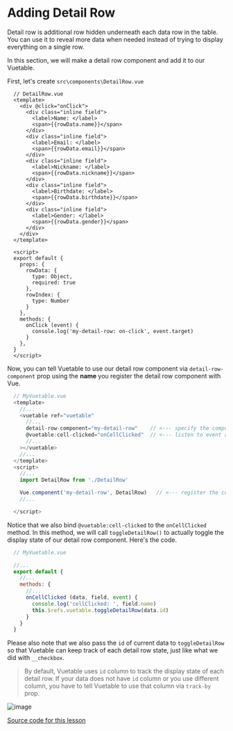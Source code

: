 # Adding Detail Row

Detail row is additional row hidden underneath each data row in the table. You can use it to reveal more data when needed instead of trying to display everything on a single row.

In this section, we will make a detail row component and add it to our Vuetable.

First, let's create `src\components\DetailRow.vue`

```vue
  // DetailRow.vue
  <template>
    <div @click="onClick">
      <div class="inline field">
        <label>Name: </label>
        <span>{{rowData.name}}</span>
      </div>
      <div class="inline field">
        <label>Email: </label>
        <span>{{rowData.email}}</span>
      </div>
      <div class="inline field">
        <label>Nickname: </label>
        <span>{{rowData.nickname}}</span>
      </div>
      <div class="inline field">
        <label>Birthdate: </label>
        <span>{{rowData.birthdate}}</span>
      </div>
      <div class="inline field">
        <label>Gender: </label>
        <span>{{rowData.gender}}</span>
      </div>
    </div>
  </template>

  <script>
  export default {
    props: {
      rowData: {
        type: Object,
        required: true
      },
      rowIndex: {
        type: Number
      }
    },
    methods: {
      onClick (event) {
        console.log('my-detail-row: on-click', event.target)
      }
    },
  }
  </script>
```

Now, you can tell Vuetable to use our detail row component via `detail-row-component` prop using the **name** you register the detail row component with Vue.

```javascript
  // MyVuetable.vue
  <template>
    //...
    <vuetable ref="vuetable"
      //...
      detail-row-component="my-detail-row"    // <--- specify the component
      @vuetable:cell-clicked="onCellClicked"  // <--- listen to event and bind to handler
      //...
    ></vuetable>
    //...
  </template>
  <script>
    //...
    import DetailRow from './DetailRow'

    Vue.component('my-detail-row', DetailRow)   // <--- register the component to Vue
    //...

  </script>
```

Notice that we also bind `@vuetable:cell-clicked` to the `onCellClicked` method. In this method, we will call `toggleDetailRow()` to actually toggle the display state of our detail row component. Here's the code.

```javascript
  // MyVuetable.vue

  //...
  export default {
    //...
    methods: {
      //...
      onCellClicked (data, field, event) {
        console.log('cellClicked: ', field.name)
        this.$refs.vuetable.toggleDetailRow(data.id)
      }
    }
  }
```

Please also note that we also pass the `id` of current data to `toggleDetailRow` so that Vuetable can keep track of each detail row state, just like what we did with `__checkbox`.

> By default, Vuetable uses `id` column to track the display state of each detail row. If your data does not have `id` column or you use different column, you have to tell Vuetable to use that column via `track-by` prop.

![image](./images/12-1.png)

[Source code for this lesson](https://github.com/ratiw/vuetable-2-tutorial/tree/lesson-12)
